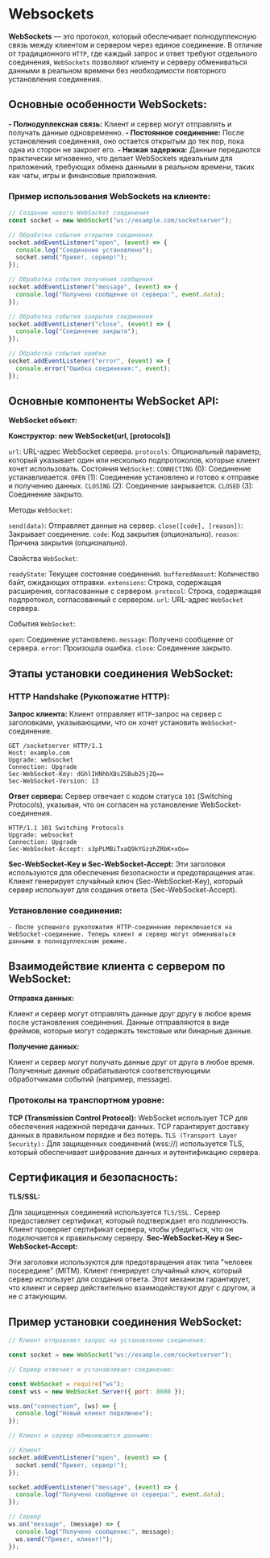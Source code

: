 # Websockets

**WebSockets** — это протокол, который обеспечивает полнодуплексную связь между клиентом и сервером через единое соединение. В отличие от традиционного `HTTP`, где каждый запрос и ответ требуют отдельного соединения, `WebSockets` позволяют клиенту и серверу обмениваться данными в реальном времени без необходимости повторного установления соединения.

## Основные особенности WebSockets:

**- Полнодуплексная связь:** Клиент и сервер могут отправлять и получать данные одновременно.
**- Постоянное соединение:** После установления соединения, оно остается открытым до тех пор, пока одна из сторон не закроет его.
**- Низкая задержка:** Данные передаются практически мгновенно, что делает WebSockets идеальным для приложений, требующих обмена данными в реальном времени, таких как чаты, игры и финансовые приложения.

### Пример использования WebSockets на клиенте:

```javascript
// Создание нового WebSocket соединения
const socket = new WebSocket("ws://example.com/socketserver");

// Обработка события открытия соединения
socket.addEventListener("open", (event) => {
  console.log("Соединение установлено");
  socket.send("Привет, сервер!");
});

// Обработка события получения сообщения
socket.addEventListener("message", (event) => {
  console.log("Получено сообщение от сервера:", event.data);
});

// Обработка события закрытия соединения
socket.addEventListener("close", (event) => {
  console.log("Соединение закрыто");
});

// Обработка события ошибки
socket.addEventListener("error", (event) => {
  console.error("Ошибка соединения:", event);
});
```

## Основные компоненты WebSocket API:

**WebSocket объект:**

**Конструктор: new WebSocket(url, [protocols])**

`url`: URL-адрес WebSocket сервера.
`protocols`: Опциональный параметр, который указывает один или несколько подпротоколов, которые клиент хочет использовать.
Состояния `WebSocket`:
`CONNECTING` (0): Соединение устанавливается.
`OPEN` (1): Соединение установлено и готово к отправке и получению данных.
`CLOSING` (2): Соединение закрывается.
`CLOSED` (3): Соединение закрыто.

Методы `WebSocket`:

`send(data)`: Отправляет данные на сервер.
`close([code], [reason])`: Закрывает соединение.
`code`: Код закрытия (опционально).
`reason`: Причина закрытия (опционально).

Свойства `WebSocket`:

`readyState`: Текущее состояние соединения.
`bufferedAmount`: Количество байт, ожидающих отправки.
`extensions`: Строка, содержащая расширения, согласованные с сервером.
`protocol`: Строка, содержащая подпротокол, согласованный с сервером.
`url`: URL-адрес `WebSocket` сервера.

События `WebSocket`:

`open`: Соединение установлено.
`message`: Получено сообщение от сервера.
`error`: Произошла ошибка.
`close`: Соединение закрыто.

## Этапы установки соединения WebSocket:

### HTTP Handshake (Рукопожатие HTTP):

**Запрос клиента:** Клиент отправляет `HTTP`-запрос на сервер с заголовками, указывающими, что он хочет установить `WebSocket`-соединение.

```plaintext
GET /socketserver HTTP/1.1
Host: example.com
Upgrade: websocket
Connection: Upgrade
Sec-WebSocket-Key: dGhlIHNhbXBsZSBub25jZQ==
Sec-WebSocket-Version: 13
```

**Ответ сервера:** Сервер отвечает с кодом статуса `101` (Switching Protocols), указывая, что он согласен на установление WebSocket-соединения.

```plaintext
HTTP/1.1 101 Switching Protocols
Upgrade: websocket
Connection: Upgrade
Sec-WebSocket-Accept: s3pPLMBiTxaQ9kYGzzhZRbK+xOo=
```

**Sec-WebSocket-Key и Sec-WebSocket-Accept:** Эти заголовки используются для обеспечения безопасности и предотвращения атак. Клиент генерирует случайный ключ (Sec-WebSocket-Key), который сервер использует для создания ответа (Sec-WebSocket-Accept).

### Установление соединения:

    - После успешного рукопожатия HTTP-соединение переключается на WebSocket-соединение. Теперь клиент и сервер могут обмениваться данными в полнодуплексном режиме.

## Взаимодействие клиента с сервером по WebSocket:

**Отправка данных:**

Клиент и сервер могут отправлять данные друг другу в любое время после установления соединения.
Данные отправляются в виде фреймов, которые могут содержать текстовые или бинарные данные.

**Получение данных:**

Клиент и сервер могут получать данные друг от друга в любое время.
Полученные данные обрабатываются соответствующими обработчиками событий (например, message).

### Протоколы на транспортном уровне:

**TCP (Transmission Control Protocol):** WebSocket использует TCP для обеспечения надежной передачи данных. TCP гарантирует доставку данных в правильном порядке и без потерь.
`TLS (Transport Layer Security):` Для защищенных соединений (wss://) используется TLS, который обеспечивает шифрование данных и аутентификацию сервера.

## Сертификация и безопасность:

**TLS/SSL:**

Для защищенных соединений используется `TLS/SSL.` Сервер предоставляет сертификат, который подтверждает его подлинность.
Клиент проверяет сертификат сервера, чтобы убедиться, что он подключается к правильному серверу.
**Sec-WebSocket-Key и Sec-WebSocket-Accept:**

Эти заголовки используются для предотвращения атак типа "человек посередине" (MITM). Клиент генерирует случайный ключ, который сервер использует для создания ответа. Этот механизм гарантирует, что клиент и сервер действительно взаимодействуют друг с другом, а не с атакующим.

## Пример установки соединения WebSocket:

```javascript
// Клиент отправляет запрос на установление соединения:

const socket = new WebSocket("ws://example.com/socketserver");

// Сервер отвечает и устанавливает соединение:

const WebSocket = require("ws");
const wss = new WebSocket.Server({ port: 8080 });

wss.on("connection", (ws) => {
  console.log("Новый клиент подключен");
});

// Клиент и сервер обмениваются данными:

// Клиент
socket.addEventListener("open", (event) => {
  socket.send("Привет, сервер!");
});

socket.addEventListener("message", (event) => {
  console.log("Получено сообщение от сервера:", event.data);
});

// Сервер
ws.on("message", (message) => {
  console.log("Получено сообщение:", message);
  ws.send("Привет, клиент!");
});
```
